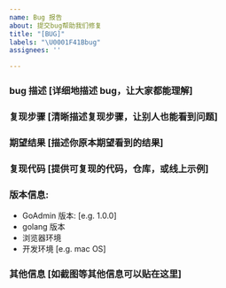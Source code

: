 ```yaml
---
name: Bug 报告
about: 提交bug帮助我们修复
title: "[BUG]"
labels: "\U0001F41Bbug"
assignees: ''

---
```


### bug 描述 [详细地描述 bug，让大家都能理解]

### 复现步骤 [清晰描述复现步骤，让别人也能看到问题]

### 期望结果 [描述你原本期望看到的结果]

### 复现代码 [提供可复现的代码，仓库，或线上示例]

### 版本信息:

- GoAdmin 版本: [e.g. 1.0.0]
- golang 版本
- 浏览器环境
- 开发环境 [e.g. mac OS]

### 其他信息 [如截图等其他信息可以贴在这里]
